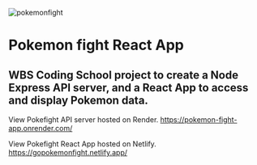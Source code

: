 ![pokemonfight](https://user-images.githubusercontent.com/26792185/189836572-a353f4f2-8c96-45ea-b357-c15bc6c7de11.png)
# Pokemon fight React App
## WBS Coding School project to create a Node Express API server, and a React App to access and display Pokemon data.

View Pokefight API server hosted on Render.  https://pokemon-fight-app.onrender.com/

View Pokefight React App hosted on Netlify. https://gopokemonfight.netlify.app/ 
